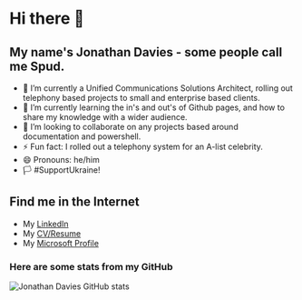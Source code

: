 # Hi there 👋                      

## My name's Jonathan Davies - some people call me Spud.
- 🔭 I’m currently a Unified Communications Solutions Architect, rolling out telephony based projects to small and enterprise based clients.
- 🌱 I’m currently learning the in's and out's of Github pages, and how to share my knowledge with a wider audience.
- 👯 I’m looking to collaborate on any projects based around documentation and powershell.
- ⚡ Fun fact: I rolled out a telephony system for an A-list celebrity. 
- 😄 Pronouns: he/him 
- :white_flag: #SupportUkraine!

## Find me in the Internet
- My [LinkedIn](https://www.linkedin.com/in/spud/)
- My [CV/Resume](https://www.jonathandavies.uk/)
- My [Microsoft Profile](https://docs.microsoft.com/en-gb/users/spud/)

### Here are some stats from my GitHub

![Jonathan Davies GitHub stats](https://github-readme-stats.vercel.app/api?username=jonathan-davies-uk)

<!--
**jonathan-davies-uk/jonathan-davies-uk** is a ✨ _special_ ✨ repository because its `README.md` (this file) appears on your GitHub profile.

Here are some ideas to get you started:

- 🔭 I’m currently a Unified Communications Engineer at Waterstons ...
- 🌱 I’m currently learning ...
- 👯 I’m looking to collaborate on ...
- 🤔 I’m looking for help with ...
- 💬 Ask me about ...
- 📫 How to reach me: ...
- 😄 Pronouns: ...
- ⚡ Fun fact: ...

-->
